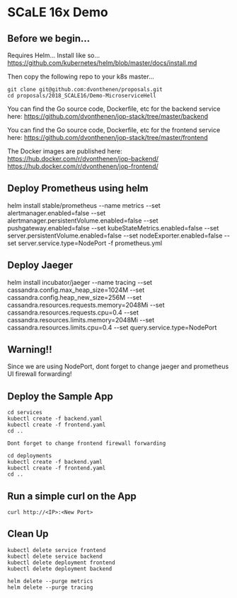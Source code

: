 # SCaLE 16x Demo

## Before we begin...

Requires Helm... Install like so...
https://github.com/kubernetes/helm/blob/master/docs/install.md

Then copy the following repo to your k8s master...
```
git clone git@github.com:dvonthenen/proposals.git
cd proposals/2018_SCALE16/Demo-MicroserviceHell
```

You can find the Go source code, Dockerfile, etc for the backend service here:
https://github.com/dvonthenen/jop-stack/tree/master/backend

You can find the Go source code, Dockerfile, etc for the frontend service here:
https://github.com/dvonthenen/jop-stack/tree/master/frontend

The Docker images are published here:
https://hub.docker.com/r/dvonthenen/jop-backend/
https://hub.docker.com/r/dvonthenen/jop-frontend/

## Deploy Prometheus using helm

helm install stable/prometheus --name metrics --set alertmanager.enabled=false --set alertmanager.persistentVolume.enabled=false --set pushgateway.enabled=false --set kubeStateMetrics.enabled=false --set server.persistentVolume.enabled=false --set nodeExporter.enabled=false --set server.service.type=NodePort -f prometheus.yml

## Deploy Jaeger

helm install incubator/jaeger --name tracing --set cassandra.config.max_heap_size=1024M --set cassandra.config.heap_new_size=256M --set cassandra.resources.requests.memory=2048Mi --set cassandra.resources.requests.cpu=0.4 --set cassandra.resources.limits.memory=2048Mi --set cassandra.resources.limits.cpu=0.4 --set query.service.type=NodePort

## Warning!!

Since we are using NodePort, dont forget to change jaeger and prometheus UI firewall forwarding!

## Deploy the Sample App

```
cd services
kubectl create -f backend.yaml
kubectl create -f frontend.yaml
cd ..

Dont forget to change frontend firewall forwarding

cd deployments
kubectl create -f backend.yaml
kubectl create -f frontend.yaml
cd ..
```

## Run a simple curl on the App

```
curl http://<IP>:<New Port>
```

## Clean Up

```
kubectl delete service frontend
kubectl delete service backend
kubectl delete deployment frontend
kubectl delete deployment backend

helm delete --purge metrics
helm delete --purge tracing
```
